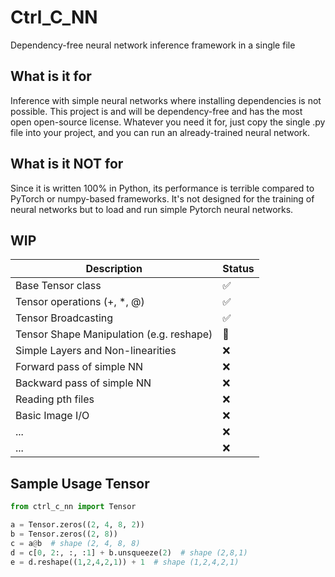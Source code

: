 # Ctrl_C_NN
Dependency-free neural network inference framework in a single file

## What is it for
Inference with simple neural networks where installing dependencies is not possible. This project is and will be dependency-free and has the most open open-source license. Whatever you need it for, just copy the single .py file into your project, and you can run an already-trained neural network. 

## What is it NOT for
Since it is written 100% in Python, its performance is terrible compared to PyTorch or numpy-based frameworks. It's not designed for the training of neural networks but to load and run simple Pytorch neural networks.

## WIP
| Description                                 | Status                   |
|---------------------------------------------|--------------------------|
| Base Tensor class                           | :white_check_mark:       |
| Tensor operations (+, *, @)                 | :white_check_mark:       |
| Tensor Broadcasting                         | :white_check_mark:       |
| Tensor Shape Manipulation (e.g. reshape)    | :large_orange_diamond:   |
| Simple Layers and Non-linearities           | :x:                      |
| Forward pass of simple NN                   | :x:                      |
| Backward pass of simple NN                  | :x:                      |
| Reading pth files                           | :x:                      |
| Basic Image I/O                             | :x:                      |
| ...                                         | :x:                      |
| ...                                         | :x:                      |


## Sample Usage Tensor
```python
from ctrl_c_nn import Tensor

a = Tensor.zeros((2, 4, 8, 2))
b = Tensor.zeros((2, 8))
c = a@b  # shape (2, 4, 8, 8)
d = c[0, 2:, :, :1] + b.unsqueeze(2)  # shape (2,8,1)
e = d.reshape((1,2,4,2,1)) + 1  # shape (1,2,4,2,1)
```
